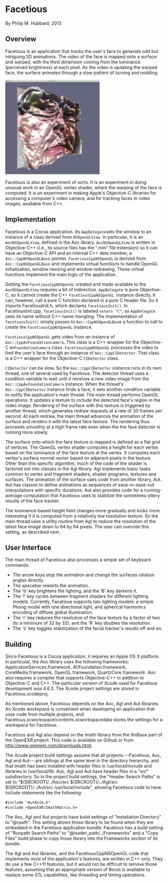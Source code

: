 Facetious
=========

By Philip M. Hubbard, 2013


Overview
--------

Facetious is an application that tracks the user's face to generate odd but intriguing 3D animations.  The video of the face is mapped onto a surface and warped, with the third dimension coming from the luminance (perceived brightness) at each pixel.  As the video is updating the warped face, the surface animates through a slow pattern of turning and nodding.

![Facetious screen shot](facetious.jpg)

Facetious is also an experiment of sorts.  It is an experiment in doing unusual work in an OpenGL vertex shader, where the warping of the face is computed.  It is an experiment in making Apple's Objective-C libraries for accessing a computer's video camera, and for tracking faces in video images, available from C++.


Implementation
--------------

Facetious is a Cocoa application.  Its `AppDelegate`sets the window to an instance of a class derived from `NSOpenGLView`.  In particular, it is an `AocNSOpenGLView`, defined in the Aoc library. `AocNSOpenGLView` is written in Objective-C++ (i.e., its source files has the ".mm" file extension) so it can have an Objective-C API and an internal C++ data member, a `Aoc::CppNSOpenGLBase` pointer.  `FacetiousCppNSOpenGL` is derived from `Aoc::CppNSOpenGLBase` and implements virtual functions to handle OpenGL initialization, window resizing and window redrawing.  These virtual functions implement the main logic of the application.

Getting the `FacetiousCppNSOpenGL` created and made available to the `AocNSOpenGLView` requires a bit of indirection.  `AppDelegate` is pure Objective-C, so it cannot create the C++ `FacetiousCppNSOpenGL `instance directly.  It can, however, call a pure C function declared in a pure C header file.  So it imports FacetiousInit.h, which declares `facetiousInit()`.  In FacetiousInit.cpp, `facetiousInit()` is labeled `extern "C"`, so `AppDelegate` sees its name without C++ name mangling.  The implementation of `facetiousInit()` simply passes to `Aoc::CppNSOpenGLBas`e a function to call to create the `FacetiousCppNSOpenGL` instance.

`FacetiousCppNSOpenGL` gets video from an instance of `Aoc::CppAvFoundationCamera`.  This class is a C++ wrapper for the Objective-C `AVFoundationCamera` class.  `FacetiousCppNSOpenGL` processes the video to find the user's face through an instance of `Aoc::CppCIDetector`.  That class is a C++ wrapper for the Objective-C `CIDetector` class.

`CIDetector` can be slow.  So the `Aoc::CppCIDetector` instance runs in its own thread, one of several used by Facetious.  The detector thread uses a condition variable to wait until it receives a new video image from the `Aoc::CppAvFoundationCamera` instance.  When the thread's `Aoc::CppCIDetector` instance finds a face, it sets another condition variable to notify the application's main thread.  The main thread performs OpenGL operations.  It updates a texture to include the detected face's region in the video image.  Rendering of the surface with this texture is triggered by another thread, which generates redraw requests at a rate of 30 frames per second.  At each redraw, the main thread advances the animation of the surface and renders it with the latest face texture.  The rendering thus proceeds smoothly at a high frame rate even when the the face detector is running more slowly.

The surface onto which the face texture is mapped is defined as a flat grid of vertices. The OpenGL vertex shader computes a height for each vertex based on the luminance of the face texture at the vertex.  It computes each vertex's surface normal vector based on adjacent pixels in the texture.  Other than this specific algorithm, much of the code of the shader is factored out into classes in the Agl library.  Agl implements basic tasks common to vertex and fragment shaders, shader programs, textures and surfaces.  The animation of the surface uses code from another library, Aut.  Aut has classes to define animations as sequences of ease-in-ease-out interpolations with specific durations.  Aut also provides code for a running-average computation that Facetious uses to stabilize the sometimes-jittery results of the face tracker.

The luminance-based height field changes more gradually and looks more interesting if it is computed from a relatively low resolution texture.  So the main thread uses a utility routine from Agl to reduce the resolution of the latest face image down to 64 by 64 pixels.  The user can override this setting, as described next.


User Interface
--------------

The main thread of Facetious also processes a simple set of keyboard commands.

* The arrow keys stop the animation and change the surfaces rotation angles directly.
* The spacebar restarts the animation.
* The 'b' key brightens the lighting, and the 'B' key darkens it.
* The 'l' key cycles between fragment shaders for different lighting models.  Currently, Facetious supports two lighting models: 
a simple Phong model with one directional light, and spherical harmonics encoding of diffuse global illumination.
* The 'r' key reduces the resolution of the face texture by a factor of two (to a minimum of 32 by 32), and the 'R' key doubles the resolution.
* The 's' key toggles stabilization of the facial tracker's results off and on.


Building
--------

Since Facetious is a Cocoa application, it requires an Apple OS X platform.  In particular, the Aoc library uses the following frameworks: ApplicationServices.framework, AVFoundation.framework, CoreMedia.framework, OpenGL.framework, QuartzCore.framework.  Aoc also requires a compiler that supports Objective-C++ in addition to Objective-C and C++.  The particular version of Xcode used for Facetious development was 4.6.3.  The Xcode project settings are stored in Facetious.xcodeproj.

As mentioned above, Facetious depends on the Aoc, Agl and Aut libraries.  An Xcode workspace is convenient when developing an application that uses code from multiple projects, and Facetious.xcworkspace/contents.xcworkspacedata stores the settings for a workspace for Facetious.

Facetious and Agl also depend on the Imath library from the IlmBase part of the OpenEXR project.  This code is available on Github or from http://www.openexr.com/downloads.html.

The Xcode project build settings assume that all projects---Facetious, Aoc, Agl and Aut---are siblings at the same level in the directory hierarchy, and that Imath has been installed with header files in /usr/local/include and libraries in /usr/local/lib.  Aoc, Agl and Aut have header files in a "src" subdirectory.  So in the project build settings, the "Header Search Paths" is set to "$(SRCROOT)/../Aoc/src $(SRCROOT)/../Agl/src $(SRCROOT)/../Aut/src /usr/local/include", allowing Facetious code to have include statements like the following:

	#include "AutAnim.h"
	#include <OpenEXR/ImathMatrix.h>

The Aoc, Agl and Aut projects have build settings of "Installation Directory" to "@rpath".  This setting allows those library to be found when they are embedded in the Facetious application bundle.  Facetious has a build setting of "Runpath Search Paths" to "@loader_path/../Frameworks" and a "Copy Files" build phase to copy those library into the Frameworks section of its bundle.

The Agl and Aut libraries, and the FacetiousCppNSOpenGL code that implements most of the application's features, are written in C++ only.  They do use a few C++11 features, but it would not be difficult to remove those features, assuming that an appropriate version of Boost is available to replace some STL capabilities, like threading and timing operations.

